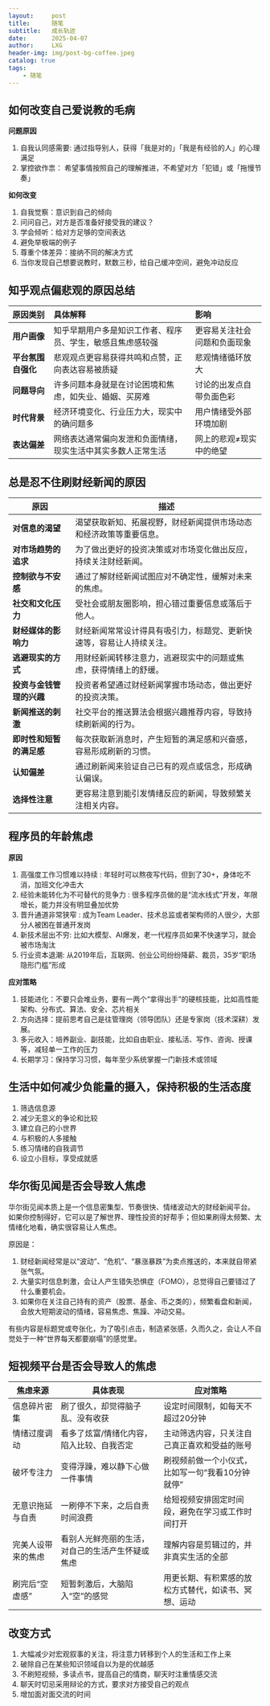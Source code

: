 ```yaml
---
layout:     post
title:      随笔
subtitle:   成长轨迹
date:       2025-04-07
author:     LXG
header-img: img/post-bg-coffee.jpeg
catalog: true
tags:
    - 随笔
---
```


## 如何改变自己爱说教的毛病

**问题原因**

1. 自我认同感需要: 通过指导别人，获得「我是对的」「我是有经验的人」的心理满足
2. 掌控欲作祟： 希望事情按照自己的理解推进，不希望对方「犯错」或「拖慢节奏」

**如何改变**

1. 自我觉察：意识到自己的倾向
2. 问问自己，对方是否准备好接受我的建议？
3. 学会倾听：给对方足够的空间表达
4. 避免举极端的例子
5. 尊重个体差异：接纳不同的解决方式
6. 当你发现自己想要说教时，默数三秒，给自己缓冲空间，避免冲动反应

## 知乎观点偏悲观的原因总结

| 原因类别       | 具体解释                                                     | 影响                            |
| :------------- | :----------------------------------------------------------- | :------------------------------ |
| **用户画像**    | 知乎早期用户多是知识工作者、程序员、学生，敏感且焦虑感较强       | 更容易关注社会问题和负面现象     |
| **平台氛围自强化** | 悲观观点更容易获得共鸣和点赞，正向表达容易被质疑                 | 悲观情绪循环放大                 |
| **问题导向**    | 许多问题本身就是在讨论困境和焦虑，如失业、婚姻、买房难             | 讨论的出发点自带负面色彩         |
| **时代背景**    | 经济环境变化、行业压力大，现实中的确问题多                         | 用户情绪受外部环境加剧           |
| **表达偏差**    | 网络表达通常偏向发泄和负面情绪，现实生活中其实多数人正常生活         | 网上的悲观≠现实中的绝望         |

## 总是忍不住刷财经新闻的原因

| **原因**             | **描述**                                                                 |
|----------------------|--------------------------------------------------------------------------|
| **对信息的渴望**       | 渴望获取新知、拓展视野，财经新闻提供市场动态和经济政策等重要信息。      |
| **对市场趋势的追求**   | 为了做出更好的投资决策或对市场变化做出反应，持续关注财经新闻。           |
| **控制欲与不安感**     | 通过了解财经新闻试图应对不确定性，缓解对未来的焦虑。                     |
| **社交和文化压力**     | 受社会或朋友圈影响，担心错过重要信息或落后于他人。                       |
| **财经媒体的影响力**   | 财经新闻常常设计得具有吸引力，标题党、更新快速等，容易让人持续关注。     |
| **逃避现实的方式**     | 用财经新闻转移注意力，逃避现实中的问题或焦虑，获得情绪上的舒缓。         |
| **投资与金钱管理的兴趣** | 投资者希望通过财经新闻掌握市场动态，做出更好的投资决策。                |
| **新闻推送的刺激**     | 社交平台的推送算法会根据兴趣推荐内容，导致持续刷新闻的行为。             |
| **即时性和短暂的满足感** | 每次获取新消息时，产生短暂的满足感和兴奋感，容易形成刷新的习惯。           |
| **认知偏差**           | 通过刷新闻来验证自己已有的观点或信念，形成确认偏误。                    |
| **选择性注意**         | 更容易注意到能引发情绪反应的新闻，导致频繁关注相关内容。                  |

## 程序员的年龄焦虑

**原因**

1. 高强度工作习惯难以持续 : 年轻时可以熬夜写代码，但到了30+，身体吃不消，加班文化冲击大
2. 经验未能转化为不可替代的竞争力 : 很多程序员做的是“流水线式”开发，年限增长，能力并没有明显叠加优势
3. 晋升通道非常狭窄 : 成为Team Leader、技术总监或者架构师的人很少，大部分人被困在普通开发岗
4. 新技术层出不穷: 比如大模型、AI爆发，老一代程序员如果不快速学习，就会被市场淘汰
5. 行业资本退潮: 从2019年后，互联网、创业公司纷纷降薪、裁员，35岁“职场隐形门槛”形成

**应对策略**

1. 技能进化：不要只会堆业务，要有一两个“拿得出手”的硬核技能，比如高性能架构、分布式、算法、安全、芯片相关
2. 方向选择：提前思考自己是往管理岗（领导团队）还是专家岗（技术深耕）发展。
3. 多元收入：培养副业、副技能，比如自由职业、接私活、写作、咨询、授课等，减轻单一工作的压力
4. 长期学习：保持学习习惯，每年至少系统掌握一门新技术或领域

## 生活中如何减少负能量的摄入，保持积极的生活态度

1. 筛选信息源
2. 减少无意义的争论和比较
3. 建立自己的小世界
4. 与积极的人多接触
5. 练习情绪的自我调节
6. 设立小目标，享受成就感

## 华尔街见闻是否会导致人焦虑

华尔街见闻本质上是一个信息密集型、节奏很快、情绪波动大的财经新闻平台。
如果你控制得好，它可以是了解世界、理性投资的好帮手；但如果刷得太频繁、太情绪化地看，确实很容易让人焦虑。

原因是：

1. 财经新闻经常是以“波动”、“危机”、“暴涨暴跌”为卖点推送的，本来就自带紧张气氛。
2. 大量实时信息刺激，会让人产生错失恐惧症（FOMO），总觉得自己要错过了什么重要机会。
3. 如果你在关注自己持有的资产（股票、基金、币之类的），频繁看盘和新闻，会放大短期波动的情绪，容易焦虑、焦躁、冲动交易。

有些内容是标题党或夸张化，为了吸引点击，制造紧张感，久而久之，会让人不自觉处于一种“世界每天都要崩塌”的感觉里。

## 短视频平台是否会导致人的焦虑

| **焦虑来源**           | **具体表现**                                   | **应对策略**                                       |
|------------------------|------------------------------------------------|----------------------------------------------------|
| 信息碎片密集           | 刷了很久，却觉得脑子乱、没有收获                | 设定时间限制，如每天不超过20分钟                    |
| 情绪过度调动           | 看多了炫富/情绪化内容，陷入比较、自我否定        | 主动筛选内容，只关注自己真正喜欢和受益的账号          |
| 破坏专注力             | 变得浮躁，难以静下心做一件事情                  | 刷视频前做一个小仪式，比如写一句“我看10分钟就停”    |
| 无意识拖延与自责       | 一刷停不下来，之后自责时间浪费                  | 给短视频安排固定时间段，避免在学习或工作时间打开      |
| 完美人设带来的焦虑     | 看别人光鲜亮丽的生活，对自己的生活产生怀疑或焦虑 | 理解内容是剪辑过的，并非真实生活的全部                |
| 刷完后“空虚感”        | 短暂刺激后，大脑陷入“空”的感觉                  | 用更长期、有积累感的放松方式替代，如读书、冥想、运动  |

## 改变方式

1. 大幅减少对宏观叙事的关注，将注意力转移到个人的生活和工作上来
2. 破除自己在某些知识领域自以为是的优越感
3. 不刷短视频，多读点书，提高自己的情商，聊天时注重情感交流
4. 聊天时切忌采用辩论的方式，要求对方接受自己的观点
5. 增加面对面交流的时间



















